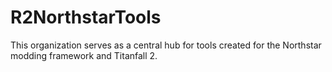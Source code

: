 # R2NorthstarTools
This organization serves as a central hub for tools created for the Northstar modding framework and Titanfall 2.
